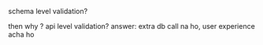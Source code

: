 schema level validation?

then why ? api level validation?  answer: extra db call na ho, user experience acha ho